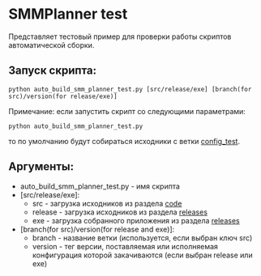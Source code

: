 # SMMPlanner test

Представляет тестовый пример для проверки работы скриптов автоматической сборки.

## Запуск скрипта:
```
python auto_build_smm_planner_test.py [src/release/exe] [branch(for src)/version(for release/exe)]
```
Примечание: если запустить скрипт со следующими параметрами:
```
python auto_build_smm_planner_test.py
```
то по умолчанию будут собираться исходники с ветки [config_test](https://github.com/ValeriaZal/SMMPlanner/tree/config_test).

## Аргументы:
- auto_build_smm_planner_test.py - имя скрипта
- [src/release/exe]:
  - src - загрузка исходников из раздела [code](https://github.com/ValeriaZal/SMMPlanner/tree/config_test)
  - release - загрузка исходников из раздела [releases](https://github.com/ValeriaZal/SMMPlanner/releases)
  - exe - загрузка собранного приложения из раздела [releases](https://github.com/ValeriaZal/SMMPlanner/releases)
- [branch(for src)/version(for release and exe)]:
  - branch - название ветки (используется, если выбран ключ src)
  - version - тег версии, поставляемая или исполняемая конфигурация которой закачиваются (если выбран release или exe)
